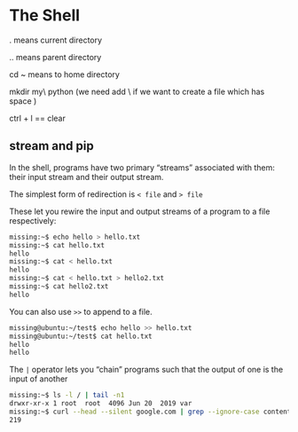 # The Shell

. means current directory

.. means parent directory

cd ~ means to home directory

mkdir my\ python (we need add \ if we want to create a file which has space )

ctrl + l == clear



## stream and pip

In the shell, programs have two primary “streams” associated with them: their input stream and their output stream.

The simplest form of redirection is `< file` and `> file`

These let you rewire the input and output streams of a program to a file respectively:

```bash
missing:~$ echo hello > hello.txt
missing:~$ cat hello.txt
hello
missing:~$ cat < hello.txt
hello
missing:~$ cat < hello.txt > hello2.txt
missing:~$ cat hello2.txt
hello
```

You can also use `>>` to append to a file.

```bash
missing@ubuntu:~/test$ echo hello >> hello.txt
missing@ubuntu:~/test$ cat hello.txt
hello
hello
```

The `|` operator lets you “chain” programs such that the output of one is the input of another

```bash
missing:~$ ls -l / | tail -n1
drwxr-xr-x 1 root  root  4096 Jun 20  2019 var
missing:~$ curl --head --silent google.com | grep --ignore-case content-length | cut --delimiter=' ' -f2
219
```

